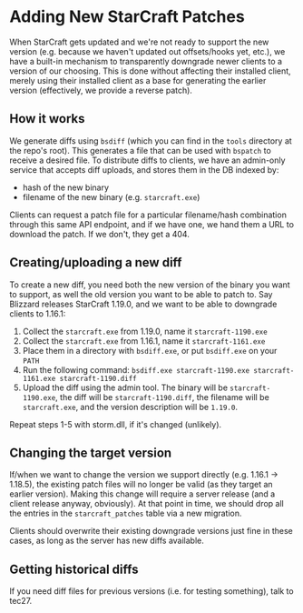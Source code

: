 # Adding New StarCraft Patches

When StarCraft gets updated and we're not ready to support the new version (e.g. because we haven't
updated out offsets/hooks yet, etc.), we have a built-in mechanism to transparently downgrade newer
clients to a version of our choosing. This is done without affecting their installed client, merely
using their installed client as a base for generating the earlier version (effectively, we provide
a reverse patch).

## How it works

We generate diffs using `bsdiff` (which you can find in the `tools` directory at the repo's root).
This generates a file that can be used with `bspatch` to receive a desired file. To distribute diffs
to clients, we have an admin-only service that accepts diff uploads, and stores them in the DB
indexed by:

  - hash of the new binary
  - filename of the new binary (e.g. `starcraft.exe`)

Clients can request a patch file for a particular filename/hash combination through this same API
endpoint, and if we have one, we hand them a URL to download the patch. If we don't, they get a 404.

## Creating/uploading a new diff

To create a new diff, you need both the new version of the binary you want to support, as well the
old version you want to be able to patch to. Say Blizzard releases StarCraft 1.19.0, and we want to
be able to downgrade clients to 1.16.1:

1) Collect the `starcraft.exe` from 1.19.0, name it `starcraft-1190.exe`
2) Collect the `starcraft.exe` from 1.16.1, name it `starcraft-1161.exe`
3) Place them in a directory with `bsdiff.exe`, or put `bsdiff.exe` on your `PATH`
4) Run the following command: `bsdiff.exe starcraft-1190.exe starcraft-1161.exe starcraft-1190.diff`
5) Upload the diff using the admin tool. The binary will be `starcraft-1190.exe`, the diff will be
`starcraft-1190.diff`, the filename will be `starcraft.exe`, and the version description will be
`1.19.0`.

Repeat steps 1-5 with storm.dll, if it's changed (unlikely).

## Changing the target version

If/when we want to change the version we support directly (e.g. 1.16.1 -> 1.18.5), the existing
patch files will no longer be valid (as they target an earlier version). Making this change will
require a server release (and a client release anyway, obviously). At that point in time, we should
drop all the entries in the `starcraft_patches` table via a new migration.

Clients should overwrite their existing downgrade versions just fine in these cases, as long as the
server has new diffs available.

## Getting historical diffs

If you need diff files for previous versions (i.e. for testing something), talk to tec27.

